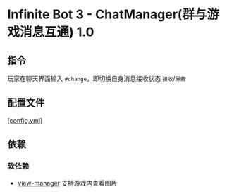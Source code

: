 # Infinite Bot 3 - ChatManager(群与游戏消息互通) 1.0

## 指令

玩家在聊天界面输入 `#change`，即切换自身消息接收状态 `接收`/`屏蔽`

## 配置文件

[[config.yml]](src/main/resources/config.yml)

## 依赖

### 软依赖

- [view-manager](../view-manager) 支持游戏内查看图片